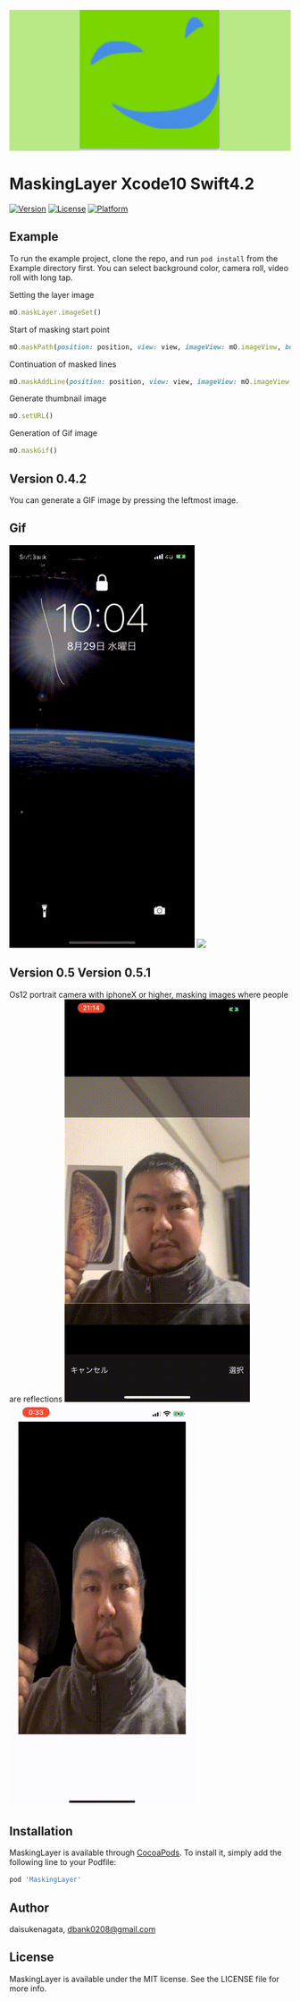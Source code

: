 ![image](https://github.com/daisukenagata/MaskingLayer/blob/master/MaskImage.png?raw=true)

# MaskingLayer Xcode10 Swift4.2
[![Version](https://img.shields.io/cocoapods/v/MaskingLayer.svg?style=flat)](https://cocoapods.org/pods/MaskingLayer)
[![License](https://img.shields.io/cocoapods/l/MaskingLayer.svg?style=flat)](https://cocoapods.org/pods/MaskingLayer)
[![Platform](https://img.shields.io/cocoapods/p/MaskingLayer.svg?style=flat)](https://cocoapods.org/pods/MaskingLayer)

## Example

To run the example project, clone the repo, and run `pod install` from the Example directory first.
You can select background color, camera roll, video roll with long tap.
 

Setting the layer image
```ruby
mO.maskLayer.imageSet()
```
 
Start of masking start point
```ruby
mO.maskPath(position: position, view: view, imageView: mO.imageView, bool: true)
```

Continuation of masked lines
```ruby
mO.maskAddLine(position: position, view: view, imageView: mO.imageView, bool: false)
```

Generate thumbnail image
```ruby
mO.setURL()
```

Generation of Gif image
```ruby
mO.maskGif()
```

## Version 0.4.2
You can generate a GIF image by pressing the leftmost image.


## Gif
![](https://github.com/daisukenagata/MaskingLayer/blob/master/MovieImage.gif)
![](https://github.com/daisukenagata/MaskingLayer/blob/master/MovieGif.gif)



## Version 0.5  Version 0.5.1
Os12 portrait camera with iphoneX or higher, masking images where people are reflections
![](https://github.com/daisukenagata/MaskingLayer/blob/master/MovieMatte.gif?raw=true)
![](https://github.com/daisukenagata/MaskingLayer/blob/master/IMG_0073.TRIM.gif?raw=true)


## Installation

MaskingLayer is available through [CocoaPods](https://cocoapods.org). To install
it, simply add the following line to your Podfile:

```ruby
pod 'MaskingLayer'
```

## Author

daisukenagata, dbank0208@gmail.com

## License

MaskingLayer is available under the MIT license. See the LICENSE file for more info.


